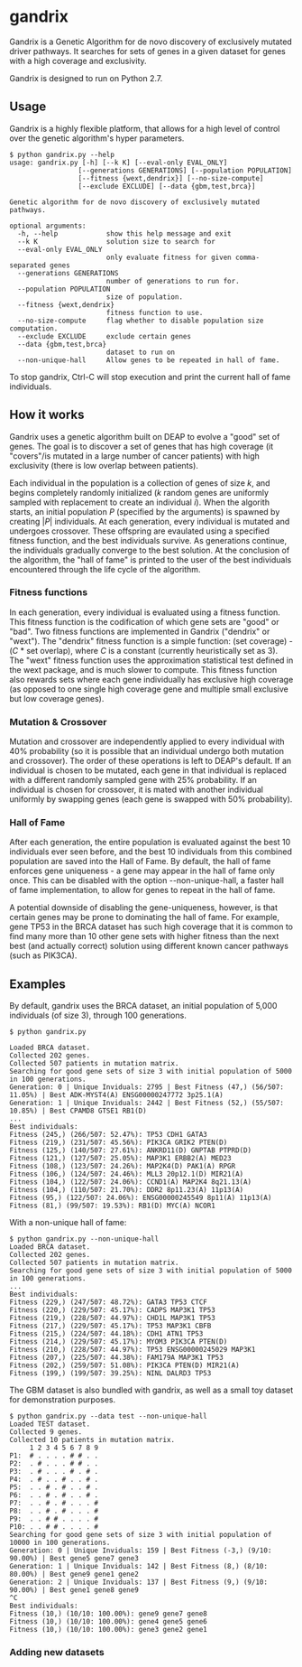 # gandrix

Gandrix is a Genetic Algorithm for de novo discovery of exclusively mutated driver pathways. It searches for sets of genes in a given dataset for genes with a high coverage and exclusivity. 

Gandrix is designed to run on Python 2.7. 

## Usage

Gandrix is a highly flexible platform, that allows for a high level of control over the genetic algorithm's hyper parameters. 

```
$ python gandrix.py --help   
usage: gandrix.py [-h] [--k K] [--eval-only EVAL_ONLY]
                 [--generations GENERATIONS] [--population POPULATION]
                 [--fitness {wext,dendrix}] [--no-size-compute]
                 [--exclude EXCLUDE] [--data {gbm,test,brca}]

Genetic algorithm for de novo discovery of exclusively mutated pathways.

optional arguments:
  -h, --help            show this help message and exit
  --k K                 solution size to search for
  --eval-only EVAL_ONLY
                        only evaluate fitness for given comma-separated genes
  --generations GENERATIONS
                        number of generations to run for.
  --population POPULATION
                        size of population.
  --fitness {wext,dendrix}
                        fitness function to use.
  --no-size-compute     flag whether to disable population size computation.
  --exclude EXCLUDE     exclude certain genes
  --data {gbm,test,brca}
                        dataset to run on
  --non-unique-hall     Allow genes to be repeated in hall of fame.
```

To stop gandrix, Ctrl-C will stop execution and print the current hall of fame individuals. 

## How it works

Gandrix uses a genetic algorithm built on DEAP to evolve a "good" set of genes. The goal is to discover a set of genes that has high coverage (it "covers"/is mutated in a large number of cancer patients) with high exclusivity (there is low overlap between patients). 

Each individual in the population is a collection of genes of size *k*, and begins completely randomly initialized ($k$ random genes are uniformly sampled with replacement to create an individual *i*). When the algorith starts, an initial population  *P* (specified by the arguments) is spawned by creating |*P*| individuals. At each generation, every individual is mutated and undergoes crossover. These offspring are evaulated using a specified fitness function, and the best individuals survive. As generations continue, the individuals gradually converge to the best solution. At the conclusion of the algorithm, the "hall of fame" is printed to the user of the best individuals encountered through the life cycle of the algorithm. 

### Fitness functions
In each generation, every individual is evaluated using a fitness function. This fitness function is the codification of  which gene sets are "good" or "bad". Two fitness functions are implemented in Gandrix ("dendrix" or "wext"). The "dendrix" fitness function is a simple function: (set coverage) - (*C* * set overlap), where *C* is a constant (currently heuristically set as 3). The "wext" fitness function uses the approximation statistical test defined in the wext package, and is much slower to compute. This fitness function also rewards sets where each gene individually has exclusive high coverage (as opposed to one single high coverage gene and multiple small exclusive but low coverage genes). 

### Mutation & Crossover
Mutation and crossover are independently applied to every individual with 40% probability (so it is possible that an individual undergo both mutation and crossover). The order of these operations is left to DEAP's default. If an individual is chosen to be mutated, each gene in that individual is replaced with a different randomly sampled gene with 25% probability. If an individual is chosen for crossover, it is mated with another individual uniformly by swapping genes (each gene is swapped with 50% probability).  

### Hall of Fame
After each generation, the entire population is evaluated against the best 10 individuals ever seen before, and the best 10 individuals from this combined population are saved into the Hall of Fame. By default, the hall of fame enforces gene uniqueness - a gene may appear in the hall of fame only once. This can be disabled with the option --non-unique-hall, a faster hall of fame implementation, to allow for genes to repeat in the hall of fame. 

A potential downside of disabling the gene-uniqueness, however, is that certain genes may be prone to dominating the hall of fame. For example, gene TP53 in the BRCA dataset has such high coverage that it is common to find many more than 10 other gene sets with higher fitness than the next best (and actually correct) solution using different known cancer pathways (such as PIK3CA). 

## Examples

By default, gandrix uses the BRCA dataset, an initial population of 5,000 individuals (of size 3), through 100 generations. 
```
$ python gandrix.py    

Loaded BRCA dataset.
Collected 202 genes.
Collected 507 patients in mutation matrix.
Searching for good gene sets of size 3 with initial population of 5000 in 100 generations.
Generation: 0 | Unique Inviduals: 2795 | Best Fitness (47,) (56/507: 11.05%) | Best ADK-MYST4(A) ENSG00000247772 3p25.1(A)
Generation: 1 | Unique Inviduals: 2442 | Best Fitness (52,) (55/507: 10.85%) | Best CPAMD8 GTSE1 RB1(D)
...
Best individuals:
Fitness (245,) (266/507: 52.47%): TP53 CDH1 GATA3
Fitness (219,) (231/507: 45.56%): PIK3CA GRIK2 PTEN(D)
Fitness (125,) (140/507: 27.61%): ANKRD11(D) GNPTAB PTPRD(D)
Fitness (121,) (127/507: 25.05%): MAP3K1 ERBB2(A) MED23
Fitness (108,) (123/507: 24.26%): MAP2K4(D) PAK1(A) RPGR
Fitness (106,) (124/507: 24.46%): MLL3 20p12.1(D) MIR21(A)
Fitness (104,) (122/507: 24.06%): CCND1(A) MAP2K4 8q21.13(A)
Fitness (104,) (110/507: 21.70%): DDR2 8p11.23(A) 11p13(A)
Fitness (95,) (122/507: 24.06%): ENSG00000245549 8p11(A) 11p13(A)
Fitness (81,) (99/507: 19.53%): RB1(D) MYC(A) NCOR1
```

With a non-unique hall of fame:
```
$ python gandrix.py --non-unique-hall
Loaded BRCA dataset.
Collected 202 genes.
Collected 507 patients in mutation matrix.
Searching for good gene sets of size 3 with initial population of 5000 in 100 generations.
...
Best individuals:
Fitness (229,) (247/507: 48.72%): GATA3 TP53 CTCF
Fitness (220,) (229/507: 45.17%): CADPS MAP3K1 TP53
Fitness (219,) (228/507: 44.97%): CHD1L MAP3K1 TP53
Fitness (217,) (229/507: 45.17%): TP53 MAP3K1 CBFB
Fitness (215,) (224/507: 44.18%): CDH1 ATN1 TP53
Fitness (214,) (229/507: 45.17%): MYOM3 PIK3CA PTEN(D)
Fitness (210,) (228/507: 44.97%): TP53 ENSG00000245029 MAP3K1
Fitness (207,) (225/507: 44.38%): FAM179A MAP3K1 TP53
Fitness (202,) (259/507: 51.08%): PIK3CA PTEN(D) MIR21(A)
Fitness (199,) (199/507: 39.25%): NINL DALRD3 TP53
```

The GBM dataset is also bundled with gandrix, as well as a small toy dataset for demonstration purposes. 
```
$ python gandrix.py --data test --non-unique-hall
Loaded TEST dataset.
Collected 9 genes.
Collected 10 patients in mutation matrix.
     1 2 3 4 5 6 7 8 9
P1:  # . . . . # # . .
P2:  . # . . . # # . .
P3:  . # . . . # . # .
P4:  . # . . # . . # .
P5:  . . # . # . . # .
P6:  . . # . # . . # .
P7:  . . # . # . . . #
P8:  . . # . # . . . #
P9:  . . # # . . . . #
P10: . . # # . . . . #
Searching for good gene sets of size 3 with initial population of 10000 in 100 generations.
Generation: 0 | Unique Inviduals: 159 | Best Fitness (-3,) (9/10: 90.00%) | Best gene5 gene7 gene3
Generation: 1 | Unique Inviduals: 142 | Best Fitness (8,) (8/10: 80.00%) | Best gene9 gene1 gene2
Generation: 2 | Unique Inviduals: 137 | Best Fitness (9,) (9/10: 90.00%) | Best gene1 gene8 gene9
^C
Best individuals:
Fitness (10,) (10/10: 100.00%): gene9 gene7 gene8
Fitness (10,) (10/10: 100.00%): gene4 gene5 gene6
Fitness (10,) (10/10: 100.00%): gene3 gene2 gene1
```

### Adding new datasets
